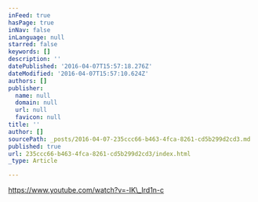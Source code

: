 ```yaml
---
inFeed: true
hasPage: true
inNav: false
inLanguage: null
starred: false
keywords: []
description: ''
datePublished: '2016-04-07T15:57:18.276Z'
dateModified: '2016-04-07T15:57:10.624Z'
authors: []
publisher:
  name: null
  domain: null
  url: null
  favicon: null
title: ''
author: []
sourcePath: _posts/2016-04-07-235ccc66-b463-4fca-8261-cd5b299d2cd3.md
published: true
url: 235ccc66-b463-4fca-8261-cd5b299d2cd3/index.html
_type: Article

---
```

https://www.youtube.com/watch?v=-IK\_Ird1n-c
